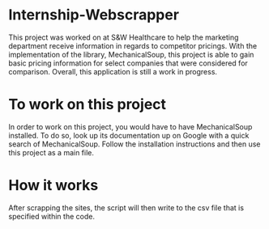 # Internship-Webscrapper
This project was worked on at S&W Healthcare to help the marketing department receive information in regards to competitor pricings. With the implementation of the library, MechanicalSoup, this project is able to gain basic pricing information for select companies that were considered for comparison. Overall, this application is still a work in progress. 

# To work on this project
In order to work on this project, you would have to have MechanicalSoup installed. To do so, look up its documentation up on Google with a quick search of MechanicalSoup. Follow the installation instructions and then use this project as a main file.

# How it works
After scrapping the sites, the script will then write to the csv file that is specified within the code.
